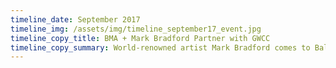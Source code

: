 ```yaml
---
timeline_date: September 2017
timeline_img: /assets/img/timeline_september17_event.jpg
timeline_copy_title: BMA + Mark Bradford Partner with GWCC
timeline_copy_summary: World-renowned artist Mark Bradford comes to Baltimore to announce his exhibition with Baltimore Museum of Art, and partners with GWCC to assist with outfitting the center with equipment for sustainable programming and art commerce
---
```

